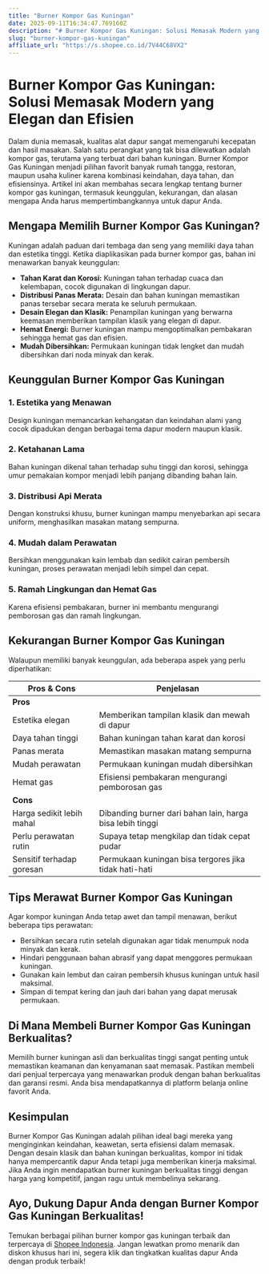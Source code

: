 ```yaml
---
title: "Burner Kompor Gas Kuningan"
date: 2025-09-11T16:34:47.769160Z
description: "# Burner Kompor Gas Kuningan: Solusi Memasak Modern yang Elegan dan Efisien..."
slug: "burner-kompor-gas-kuningan"
affiliate_url: "https://s.shopee.co.id/7V44C68VX2"
---
```

# Burner Kompor Gas Kuningan: Solusi Memasak Modern yang Elegan dan Efisien

Dalam dunia memasak, kualitas alat dapur sangat memengaruhi kecepatan dan hasil masakan. Salah satu perangkat yang tak bisa dilewatkan adalah kompor gas, terutama yang terbuat dari bahan kuningan. Burner Kompor Gas Kuningan menjadi pilihan favorit banyak rumah tangga, restoran, maupun usaha kuliner karena kombinasi keindahan, daya tahan, dan efisiensinya. Artikel ini akan membahas secara lengkap tentang burner kompor gas kuningan, termasuk keunggulan, kekurangan, dan alasan mengapa Anda harus mempertimbangkannya untuk dapur Anda.

## Mengapa Memilih Burner Kompor Gas Kuningan?

Kuningan adalah paduan dari tembaga dan seng yang memiliki daya tahan dan estetika tinggi. Ketika diaplikasikan pada burner kompor gas, bahan ini menawarkan banyak keunggulan:

- **Tahan Karat dan Korosi:** Kuningan tahan terhadap cuaca dan kelembapan, cocok digunakan di lingkungan dapur.
- **Distribusi Panas Merata:** Desain dan bahan kuningan memastikan panas tersebar secara merata ke seluruh permukaan.
- **Desain Elegan dan Klasik:** Penampilan kuningan yang berwarna keemasan memberikan tampilan klasik yang elegan di dapur.
- **Hemat Energi:** Burner kuningan mampu mengoptimalkan pembakaran sehingga hemat gas dan efisien.
- **Mudah Dibersihkan:** Permukaan kuningan tidak lengket dan mudah dibersihkan dari noda minyak dan kerak.

## Keunggulan Burner Kompor Gas Kuningan

### 1. Estetika yang Menawan

Design kuningan memancarkan kehangatan dan keindahan alami yang cocok dipadukan dengan berbagai tema dapur modern maupun klasik.

### 2. Ketahanan Lama

Bahan kuningan dikenal tahan terhadap suhu tinggi dan korosi, sehingga umur pemakaian kompor menjadi lebih panjang dibanding bahan lain.

### 3. Distribusi Api Merata

Dengan konstruksi khusu, burner kuningan mampu menyebarkan api secara uniform, menghasilkan masakan matang sempurna.

### 4. Mudah dalam Perawatan

Bersihkan menggunakan kain lembab dan sedikit cairan pembersih kuningan, proses perawatan menjadi lebih simpel dan cepat.

### 5. Ramah Lingkungan dan Hemat Gas

Karena efisiensi pembakaran, burner ini membantu mengurangi pemborosan gas dan ramah lingkungan.

## Kekurangan Burner Kompor Gas Kuningan

Walaupun memiliki banyak keunggulan, ada beberapa aspek yang perlu diperhatikan:

| **Pros & Cons** | **Penjelasan** |
|----------------|----------------|
| **Pros** | |
| Estetika elegan | Memberikan tampilan klasik dan mewah di dapur |
| Daya tahan tinggi | Bahan kuningan tahan karat dan korosi |
| Panas merata | Memastikan masakan matang sempurna |
| Mudah perawatan | Permukaan kuningan mudah dibersihkan |
| Hemat gas | Efisiensi pembakaran mengurangi pemborosan gas |
| **Cons** | |
| Harga sedikit lebih mahal | Dibanding burner dari bahan lain, harga bisa lebih tinggi |
| Perlu perawatan rutin | Supaya tetap mengkilap dan tidak cepat pudar |
| Sensitif terhadap goresan | Permukaan kuningan bisa tergores jika tidak hati-hati |

## Tips Merawat Burner Kompor Gas Kuningan

Agar kompor kuningan Anda tetap awet dan tampil menawan, berikut beberapa tips perawatan:

- Bersihkan secara rutin setelah digunakan agar tidak menumpuk noda minyak dan kerak.
- Hindari penggunaan bahan abrasif yang dapat menggores permukaan kuningan.
- Gunakan kain lembut dan cairan pembersih khusus kuningan untuk hasil maksimal.
- Simpan di tempat kering dan jauh dari bahan yang dapat merusak permukaan.

## Di Mana Membeli Burner Kompor Gas Kuningan Berkualitas?

Memilih burner kuningan asli dan berkualitas tinggi sangat penting untuk memastikan keamanan dan kenyamanan saat memasak. Pastikan membeli dari penjual terpercaya yang menawarkan produk dengan bahan berkualitas dan garansi resmi. Anda bisa mendapatkannya di platform belanja online favorit Anda.

## Kesimpulan

Burner Kompor Gas Kuningan adalah pilihan ideal bagi mereka yang menginginkan keindahan, keawetan, serta efisiensi dalam memasak. Dengan desain klasik dan bahan kuningan berkualitas, kompor ini tidak hanya mempercantik dapur Anda tetapi juga memberikan kinerja maksimal. Jika Anda ingin mendapatkan burner kuningan berkualitas tinggi dengan harga yang kompetitif, jangan ragu untuk membelinya sekarang.

## Ayo, Dukung Dapur Anda dengan Burner Kompor Gas Kuningan Berkualitas!

Temukan berbagai pilihan burner kompor gas kuningan terbaik dan terpercaya di [Shopee Indonesia](https://s.shopee.co.id/7V44C68VX2). Jangan lewatkan promo menarik dan diskon khusus hari ini, segera klik dan tingkatkan kualitas dapur Anda dengan produk terbaik!